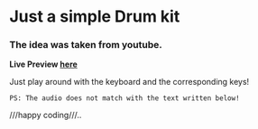 <h1>Just a simple Drum kit</h1>

<h3>The idea was taken from youtube.</h3>

<strong>Live Preview [here](https://justaway1.github.io/drumstick/)</strong>

<p>Just play around with the keyboard and the corresponding keys!</p>
<code>PS: The audio does not match with the text written below!</code>

///happy coding///..
